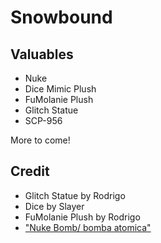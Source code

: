 # Snowbound

## Valuables

- Nuke
- Dice Mimic Plush
- FuMolanie Plush
- Glitch Statue
- SCP-956

More to come!

## Credit
- Glitch Statue by Rodrigo
- Dice by Slayer
- FuMolanie Plush by Rodrigo
- ["Nuke Bomb/ bomba atomica"](https://skfb.ly/ptr6X)